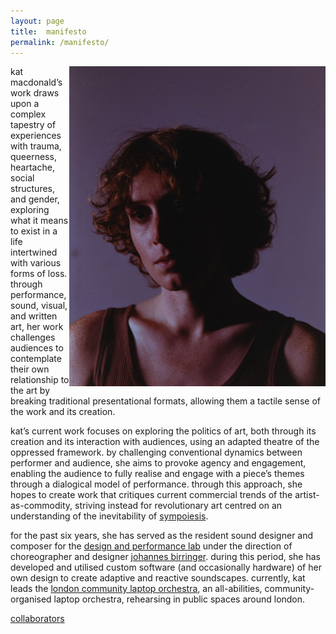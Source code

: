 ```yaml
---
layout: page
title:  manifesto
permalink: /manifesto/
---
```


<img src="/assets/img/me/closeup.jpeg" height="512px" width="410px" ALIGN="right"/>

kat macdonald’s work draws upon a complex tapestry of experiences with trauma, queerness, heartache, social structures, and gender, exploring what it means to exist in a life intertwined with various forms of loss. through performance, sound, visual, and written art, her work challenges audiences to contemplate their own relationship to the art by breaking traditional presentational formats, allowing them a tactile sense of the work and its creation.

kat’s current work focuses on exploring the politics of art, both through its creation and its interaction with audiences, using an adapted theatre of the oppressed framework. by challenging conventional dynamics between performer and audience, she aims to provoke agency and engagement, enabling the audience to fully realise and engage with a piece’s themes through a dialogical model of performance. through this approach, she hopes to create work that critiques current commercial trends of the artist-as-commodity, striving instead for revolutionary art centred on an understanding of the inevitability of [sympoiesis][symp].

for the past six years, she has served as the resident sound designer and composer for the [design and performance lab][dap] under the direction of choreographer and designer [johannes birringer][johan]. during this period, she has developed and utilised custom software (and occasionally hardware) of her own design to create adaptive and reactive soundscapes. currently, kat leads the [london community laptop orchestra][lclo], an all-abilities, community-organised laptop orchestra, rehearsing in public spaces around london.

[collaborators][collabs]

[collabs]: /collaborators/
[lclo]: https://lclo.otherkat.com/
[johan]: https://en.wikipedia.org/wiki/Johannes_Birringer
[dap]: https://dap-lab.brunel.ac.uk/arch.html
[symp]: https://en.wiktionary.org/wiki/sympoiesis

